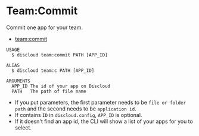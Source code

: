 # Team:Commit

Commit one app for your team.

* [team:commit](#teamcommit)

```sh-session
USAGE
  $ discloud team:commit PATH [APP_ID]

ALIAS
  $ discloud team:c PATH [APP_ID]

ARGUMENTS
  APP_ID The id of your app on Discloud
  PATH   The path of file name
```

* If you put parameters, the first parameter needs to be `file or folder path` and the second needs to be `application id`.
* If contains `ID` in `discloud.config`, `APP_ID` is optional.
* If it doesn't find an app id, the CLI will show a list of your apps for you to select.
